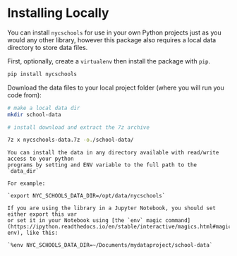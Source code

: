 Installing Locally
==================
You can install `nycschools` for use in your own Python projects just as you would any other library, however this package also requires a local data directory to store data files.

First, optionally, create a `virtualenv` then install the package with `pip`.

```bash
pip install nycschools
```

Download the data files to your local project folder (where you will run you code from):

```bash
# make a local data dir
mkdir school-data

# install download and extract the 7z archive

7z x nycschools-data.7z -o./school-data/
```

```{tip}
You can install the data in any directory available with read/write access to your python
programs by setting and ENV variable to the full path to the `data_dir`

For example:

`export NYC_SCHOOLS_DATA_DIR=/opt/data/nycschools`

If you are using the library in a Jupyter Notebook, you should set either export this var
or set it in your Notebook using [the `env` magic command](https://ipython.readthedocs.io/en/stable/interactive/magics.html#magic-env), like this:

`%env NYC_SCHOOLS_DATA_DIR=~/Documents/mydataproject/school-data`

```
